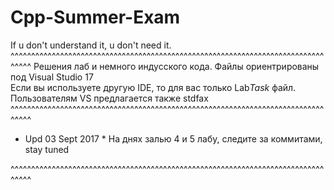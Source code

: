 # Cpp-Summer-Exam
If u don't understand it, u don't need it. 
^^^^^^^^^^^^^^^^^^^^^^^^^^^^^^^^^^^^^^^^^^^^^^^^^^^^^^^^^^^^^^^^^^^^^^^^^^^^^^^^^
  Решения лаб и немного индусского кода. Файлы ориентрированы под Visual Studio 17  
  Если вы используете другую IDE, то для вас только Lab*Task* файл.                
  Пользователям VS предлагается также stdfax                                        
^^^^^^^^^^^^^^^^^^^^^^^^^^^^^^^^^^^^^^^^^^^^^^^^^^^^^^^^^^^^^^^^^^^^^^^^^^^^^^^^^

* Upd 03 Sept 2017 *
  На днях залью 4 и 5 лабу, следите за коммитами, stay tuned
  
  
^^^^^^^^^^^^^^^^^^^^^^^^^^^^^^^^^^^^^^^^^^^^^^^^^^^^^^^^^^^^^^^^^^^^^^^^^^^^^^^^^

